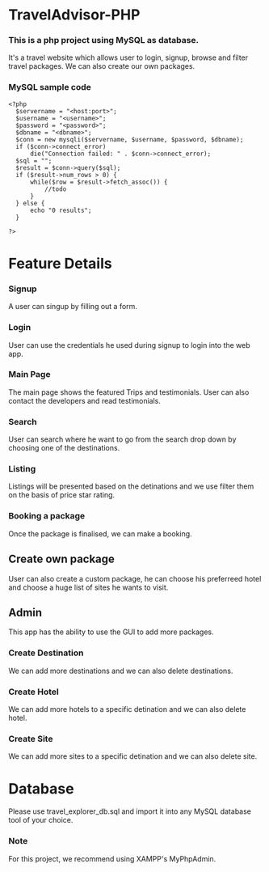 # TravelAdvisor-PHP
### This is a php project using MySQL as database.
It's a travel website which allows user to login, signup, browse and filter travel packages.
We can also create our own packages.
### MySQL sample code
```
<?php
  $servername = "<host:port>";
  $username = "<username>";
  $password = "<password>";
  $dbname = "<dbname>";
  $conn = new mysqli($servername, $username, $password, $dbname);
  if ($conn->connect_error) 
      die("Connection failed: " . $conn->connect_error);
  $sql = "";
  $result = $conn->query($sql);
  if ($result->num_rows > 0) {
      while($row = $result->fetch_assoc()) {
          //todo                        
      }
  } else {
      echo "0 results";
  }
            
?>
```


# Feature Details

### Signup
A user can singup by filling out a form.

### Login
User can use the credentials he used during signup to login into the web app.

### Main Page
The main page shows the featured Trips and testimonials.
User can also contact the developers and read testimonials.

### Search
User can search where he want to go from the search drop down by choosing one of the destinations.
### Listing
Listings will be presented based on the detinations and we use filter them on the basis of price star rating.

### Booking a package
Once the package is finalised, we can make a booking.

## Create own package
User can also create a custom package, he can choose his preferreed hotel and choose a huge list of sites he wants to visit.

## Admin
This app has the ability to use the GUI to add more packages.

### Create Destination
We can add more destinations and we can also delete destinations.

### Create Hotel
We can add more hotels to a specific detination and we can also delete hotel.

### Create Site
We can add more sites to a specific detination and we can also delete site.


# Database
Please use travel_explorer_db.sql and import it into any MySQL database tool of your choice.
### Note
For this project, we recommend using XAMPP's MyPhpAdmin.


